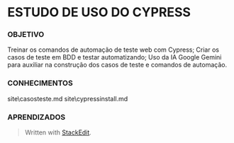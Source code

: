 # ESTUDO DE USO DO CYPRESS #
  

###  OBJETIVO

Treinar os comandos de automação de teste web com Cypress;
Criar os casos de teste em BDD e testar automatizando;
Uso da IA Google Gemini para auxiliar na construção dos casos de teste e comandos de automação.

### CONHECIMENTOS

site\casosteste.md
site\cypressinstall.md

### APRENDIZADOS

> Written with [StackEdit](https://stackedit.io/).